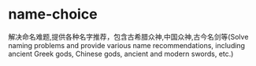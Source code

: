 # name-choice
解决命名难题,提供各种名字推荐，包含古希腊众神,中国众神,古今名剑等(Solve naming problems and provide various name recommendations, including ancient Greek gods, Chinese gods, ancient and modern swords, etc.)
